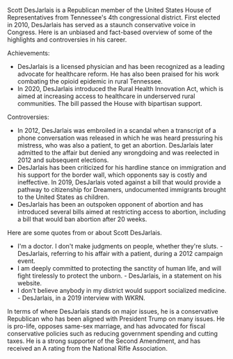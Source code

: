 Scott DesJarlais is a Republican member of the United States House of Representatives from Tennessee's 4th congressional district. First elected in 2010, DesJarlais has served as a staunch conservative voice in Congress. Here is an unbiased and fact-based overview of some of the highlights and controversies in his career.

Achievements:

- DesJarlais is a licensed physician and has been recognized as a leading advocate for healthcare reform. He has also been praised for his work combating the opioid epidemic in rural Tennessee.
- In 2020, DesJarlais introduced the Rural Health Innovation Act, which is aimed at increasing access to healthcare in underserved rural communities. The bill passed the House with bipartisan support.

Controversies:

- In 2012, DesJarlais was embroiled in a scandal when a transcript of a phone conversation was released in which he was heard pressuring his mistress, who was also a patient, to get an abortion. DesJarlais later admitted to the affair but denied any wrongdoing and was reelected in 2012 and subsequent elections.
- DesJarlais has been criticized for his hardline stance on immigration and his support for the border wall, which opponents say is costly and ineffective. In 2019, DesJarlais voted against a bill that would provide a pathway to citizenship for Dreamers, undocumented immigrants brought to the United States as children.
- DesJarlais has been an outspoken opponent of abortion and has introduced several bills aimed at restricting access to abortion, including a bill that would ban abortion after 20 weeks.

Here are some quotes from or about Scott DesJarlais.

- I'm a doctor. I don't make judgments on people, whether they're sluts. - DesJarlais, referring to his affair with a patient, during a 2012 campaign event.
- I am deeply committed to protecting the sanctity of human life, and will fight tirelessly to protect the unborn. - DesJarlais, in a statement on his website.
- I don't believe anybody in my district would support socialized medicine. - DesJarlais, in a 2019 interview with WKRN.

In terms of where DesJarlais stands on major issues, he is a conservative Republican who has been aligned with President Trump on many issues. He is pro-life, opposes same-sex marriage, and has advocated for fiscal conservative policies such as reducing government spending and cutting taxes. He is a strong supporter of the Second Amendment, and has received an A rating from the National Rifle Association.
